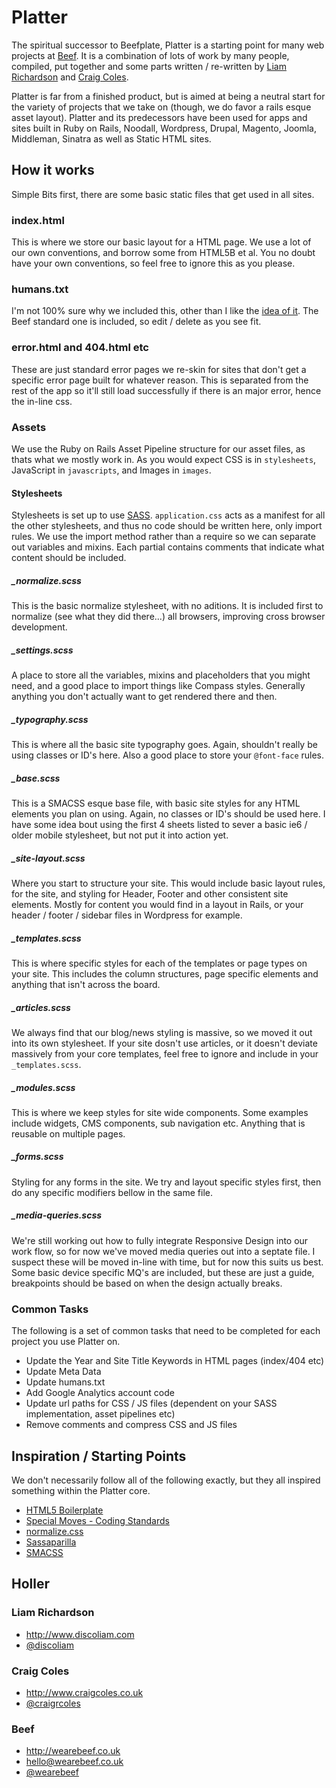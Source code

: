 #  Platter

The spiritual successor to Beefplate, Platter is a starting point for many web projects at [Beef](http://www.wearebeef.co.uk). It is a combination of lots of work by many people, compiled, put together and some parts written / re-written by [Liam Richardson](http://www.discoliam.com) and [Craig Coles](http://www.craigcoles.co.uk).

Platter is far from a finished product, but is aimed at being a neutral start for the variety of projects that we take on (though, we do favor a rails esque asset layout). Platter and its predecessors have been used for apps and sites built in Ruby on Rails, Noodall, Wordpress, Drupal, Magento, Joomla, Middleman, Sinatra as well as Static HTML sites.

## How it works

Simple Bits first, there are some basic static files that get used in all sites.

### index.html
This is where we store our basic layout for a HTML page. We use a lot of our own conventions, and borrow some from HTML5B et al. You no doubt have your own conventions, so feel free to ignore this as you please.

### humans.txt
I'm not 100% sure why we included this, other than I like the [idea of it](http://humanstxt.org/). The Beef standard one is included, so edit / delete as you see fit.

### error.html and 404.html etc
These are just standard error pages we re-skin for sites that don't get a specific error page built for whatever reason. This is separated from the rest of the app so it'll still load successfully if there is an major error, hence the in-line css.


### Assets
We use the Ruby on Rails Asset Pipeline structure for our asset files, as thats what we mostly work in. As you would expect CSS is in ```stylesheets```, JavaScript in ```javascripts```, and Images in ```images```.

#### Stylesheets
Stylesheets is set up to use [SASS](http://sass-lang.com). ```application.css``` acts as a manifest for all the other stylesheets, and thus no code should be written here, only import rules. We use the import method rather than a require so we can separate out variables and mixins. Each partial contains comments that indicate what content should be included. 

##### _normalize.scss

This is the basic normalize stylesheet, with no aditions. It is included first to normalize (see what they did there...) all browsers, improving cross browser development.

##### _settings.scss

A place to store all the variables, mixins and placeholders that you might need, and a good place to import things like Compass styles. Generally anything you don't actually want to get rendered there and then.

##### _typography.scss
This is where all the basic site typography goes. Again, shouldn't really be using classes or ID's here. Also a good place to store your ```@font-face``` rules.

##### _base.scss
This is a SMACSS esque base file, with basic site styles for any HTML elements you plan on using. Again, no classes or ID's should be used here. I have some idea bout using the first 4 sheets listed to sever a basic ie6 / older mobile stylesheet, but not put it into action yet. 

##### _site-layout.scss
Where you start to structure your site. This would include basic layout rules, for the site, and styling for Header, Footer and other consistent site elements. Mostly for content you would find in a layout in Rails, or your header / footer / sidebar files in Wordpress for example.

##### _templates.scss
This is where specific styles for each of the templates or page types on your site. This includes the column structures, page specific elements and anything that isn't across the board. 

##### _articles.scss 
We always find that our blog/news styling is massive, so we moved it out into its own stylesheet. If your site dosn't use articles, or it doesn't deviate massively from your core templates, feel free to ignore and include in your ```_templates.scss```.

##### _modules.scss
This is where we keep styles for site wide components. Some examples include widgets, CMS components, sub navigation etc. Anything that is reusable on multiple pages.

##### _forms.scss
Styling for any forms in the site. We try and layout specific styles first, then do any specific modifiers bellow in the same file. 

##### _media-queries.scss 
We're still working out how to fully integrate Responsive Design into our work flow, so for now we've moved media queries out into a septate file. I suspect these will be moved in-line with time, but for now this suits us best. Some basic device specific MQ's are included, but these are just a guide, breakpoints should be based on when the design actually breaks.

### Common Tasks

The following is a set of common tasks that need to be completed for each project you use Platter on. 

* Update the Year and Site Title Keywords in HTML pages (index/404 etc)
* Update Meta Data
* Update humans.txt
* Add Google Analytics account code
* Update url paths for CSS / JS files (dependent on your SASS implementation, asset pipelines etc)
* Remove comments and compress CSS and JS files

##  Inspiration / Starting Points 

We don't necessarily follow all of the following exactly, but they all inspired something within the Platter core.

* [HTML5 Boilerplate](http://html5boilerplate.com)
* [Special Moves - Coding Standards](https://github.com/specialmoves/coding-standards-front-end)
* [normalize.css](http://necolas.github.com/normalize.css/)
* [Sassaparilla](http://sass.fffunction.co/)
* [SMACSS](http://smacss.com/)

## Holler

### Liam Richardson

* http://www.discoliam.com
* [@discoliam](http://twitter.com/discoliam)

### Craig Coles

* http://www.craigcoles.co.uk
* [@craigrcoles](http://twitter.com/craigrcoles)

### Beef

* http://wearebeef.co.uk
* hello@wearebeef.co.uk
* [@wearebeef](http://twitter.com/wearebeef)